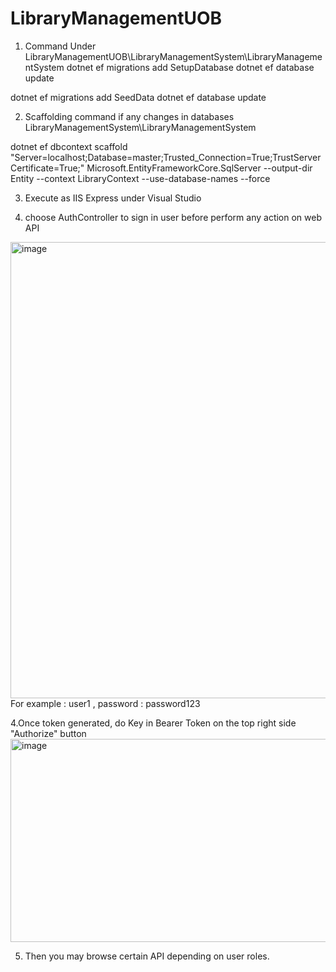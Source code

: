 # LibraryManagementUOB
1. Command
Under LibraryManagementUOB\LibraryManagementSystem\LibraryManagementSystem
dotnet ef migrations add SetupDatabase
dotnet ef database update
 
dotnet ef migrations add SeedData
dotnet ef database update

2. Scaffolding command if any changes in databases
LibraryManagementSystem\LibraryManagementSystem 

dotnet ef dbcontext scaffold "Server=localhost;Database=master;Trusted_Connection=True;TrustServerCertificate=True;" Microsoft.EntityFrameworkCore.SqlServer --output-dir Entity --context LibraryContext --use-database-names --force

3. Execute as IIS Express under Visual Studio

4. choose AuthController to sign in user before perform any action on web API
<img width="1832" height="730" alt="image" src="https://github.com/user-attachments/assets/a598b7da-6f7e-4f6f-9a71-57e0a90b871e" />
For example : user1 , password : password123

4.Once token generated, do Key in Bearer Token on the top right side "Authorize" button
<img width="655" height="325" alt="image" src="https://github.com/user-attachments/assets/23af7ed0-2602-4b59-a9bf-d879a7beb31c" />

5. Then you may browse certain API depending on user roles.
